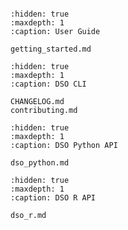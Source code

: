 ```{include} ../README.md

```

```{toctree}
:hidden: true
:maxdepth: 1
:caption: User Guide

getting_started.md
```

```{toctree}
:hidden: true
:maxdepth: 1
:caption: DSO CLI

CHANGELOG.md
contributing.md
```

```{toctree}
:hidden: true
:maxdepth: 1
:caption: DSO Python API

dso_python.md
```

```{toctree}
:hidden: true
:maxdepth: 1
:caption: DSO R API

dso_r.md
```
